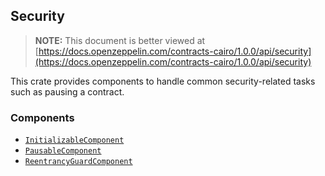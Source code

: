 ## Security

> **NOTE:** This document is better viewed at [https://docs.openzeppelin.com/contracts-cairo/1.0.0/api/security](https://docs.openzeppelin.com/contracts-cairo/1.0.0/api/security)

This crate provides components to handle common security-related tasks such as pausing a contract.

### Components

- [`InitializableComponent`](https://docs.openzeppelin.com/contracts-cairo/1.0.0/api/security#InitializableComponent)
- [`PausableComponent`](https://docs.openzeppelin.com/contracts-cairo/1.0.0/api/security#PausableComponent)
- [`ReentrancyGuardComponent`](https://docs.openzeppelin.com/contracts-cairo/1.0.0/api/security#ReentrancyGuardComponent)

